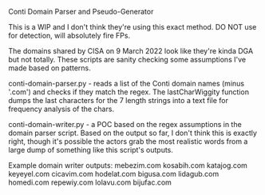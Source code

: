 Conti Domain Parser and Pseudo-Generator

This is a WIP and I don't think they're using this exact method. DO NOT use for detection, will absolutely fire FPs.

The domains shared by CISA on 9 March 2022 look like they're kinda DGA but not totally. These scripts are sanity checking some assumptions I've made based on patterns. 

conti-domain-parser.py - reads a list of the Conti domain names (minus '.com') and checks if they match the regex. The lastCharWiggity function dumps the last characters for the 7 length strings into a text file for frequency analysis of the chars.

conti-domain-writer.py - a POC based on the regex assumptions in the domain parser script. Based on the output so far, I don't think this is exactly right, though it's possible the actors grab the most realistic words from a large dump of something like this script's outputs.

Example domain writer outputs:
mebezim.com
kosabih.com
katajog.com
keyeyel.com
cicavim.com
hodelat.com
bigusa.com
lidagub.com
homedi.com
repewiy.com
lolavu.com
bijufac.com


